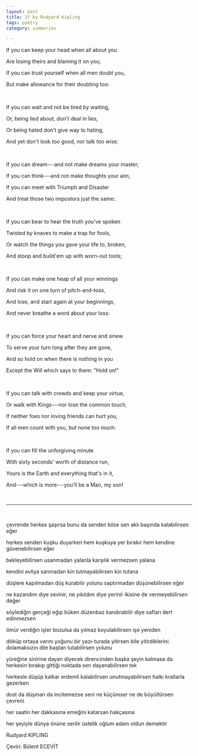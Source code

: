 ```yaml
---
layout: post
title: If by Rudyard Kipling 
tags: poetry
category: summaries 

--- 
```



If you can keep your head when all about you

Are losing theirs and blaming it on you; 

If you can trust yourself when all men doubt you, 

But make allowance for their doubting too: 

<br>

If you can wait and not be tired by waiting, 

Or, being lied about, don't deal in lies, 

Or being hated don't give way to hating, 

And yet don't look too good, nor talk too wise; 

<br>

If you can dream---and not make dreams your master; 

If you can think---and not make thoughts your aim, 

If you can meet with Triumph and Disaster

And treat those two impostors just the same:. 

<br>

If you can bear to hear the truth you've spoken

Twisted by knaves to make a trap for fools, 

Or watch the things you gave your life to, broken, 

And stoop and build'em up with worn-out tools; 

<br>

If you can make one heap of all your winnings

And risk it on one turn of pitch-and-toss, 

And lose, and start again at your beginnings, 

And never breathe a word about your loss: 

<br>

If you can force your heart and nerve and sinew

To serve your turn long after they are gone, 

And so hold on when there is nothing in you

Except the Will which says to them: "Hold on!" 

<br>

If you can talk with crowds and keep your virtue, 

Or walk with Kings---nor lose the common touch, 

If neither foes nor loving friends can hurt you, 

If all men count with you, but none too much: 

<br>

If you can fill the unforgiving minute

With sixty seconds' worth of distance run, 

Yours is the Earth and everything that's in it, 

And---which is more---you'll be a Man, my son! 



<br>

--- 

<br>

çevrende herkes şaşırsa bunu da senden bilse
sen aklı başında kalabilirsen eğer

herkes senden kuşku duyarken hem kuşkuya yer bırakır
hem kendine güvenebilirsen eğer

bekleyebilirsen usanmadan
yalanla karşılık vermezsen yalana

kendini evliya sanmadan
kin tutmayabilirsen kin tutana

düşlere kapılmadan düş kurabilir
yolunu saptırmadan düşünebilirsen eğer

ne kazandım diye sevinir, ne yıkıldım diye yerinir
ikisine de vermeyebilirsen değer

söylediğin gerçeği eğip büken düzenbaz
kandırabilir diye safları dert edinmezsen

ömür verdiğin işler bozulsa da yılmaz
koyulabilirsen işe yeniden

döküp ortaya varını yoğunu
bir yazı-turada yitirsen bile
yitirdiklerini dolamaksızın dile
baştan tutabilirsen yolunu

yüreğine sinirine dayan diyecek
direncinden başka şeyin kalmasa da
herkesin bırakıp gittiği noktada
sen dayanabilirsen tek

herkesle düşüp kalkar erdemli kalabilirsen
unutmayabilirsen halkı krallarla gezerken

dost da düşman da incitemezse seni
ne küçümser ne de büyültürsen çevreni

her saatin her dakkasına
emeğini katarsan hakçasına

her şeyiyle dünya önüne serilir
üstelik oğlum adam oldun demektir


Rudyard KIPLING

Çeviri: 
Bülent ECEVİT


